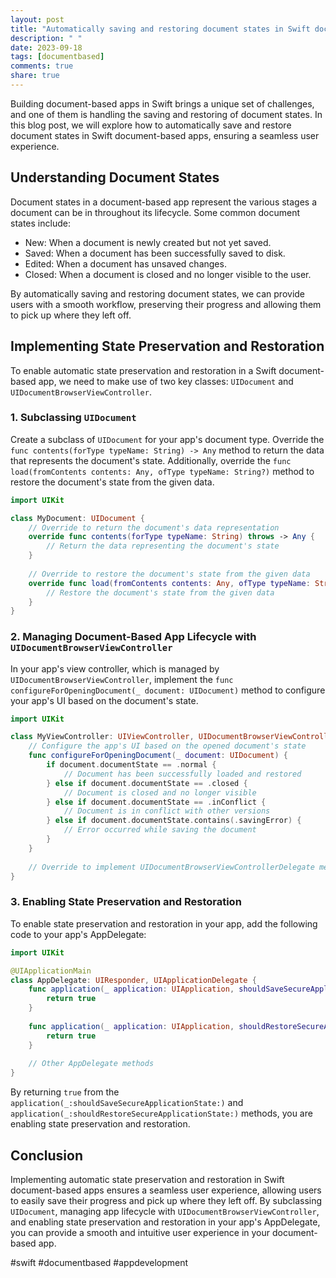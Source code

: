 ```yaml
---
layout: post
title: "Automatically saving and restoring document states in Swift document-based apps"
description: " "
date: 2023-09-18
tags: [documentbased]
comments: true
share: true
---
```


Building document-based apps in Swift brings a unique set of challenges, and one of them is handling the saving and restoring of document states. In this blog post, we will explore how to automatically save and restore document states in Swift document-based apps, ensuring a seamless user experience.

## Understanding Document States

Document states in a document-based app represent the various stages a document can be in throughout its lifecycle. Some common document states include:

- New: When a document is newly created but not yet saved.
- Saved: When a document has been successfully saved to disk.
- Edited: When a document has unsaved changes.
- Closed: When a document is closed and no longer visible to the user.

By automatically saving and restoring document states, we can provide users with a smooth workflow, preserving their progress and allowing them to pick up where they left off.

## Implementing State Preservation and Restoration

To enable automatic state preservation and restoration in a Swift document-based app, we need to make use of two key classes: `UIDocument` and `UIDocumentBrowserViewController`.

### 1. Subclassing `UIDocument`

Create a subclass of `UIDocument` for your app's document type. Override the `func contents(forType typeName: String) -> Any` method to return the data that represents the document's state. Additionally, override the `func load(fromContents contents: Any, ofType typeName: String?)` method to restore the document's state from the given data.

```swift
import UIKit

class MyDocument: UIDocument {
    // Override to return the document's data representation
    override func contents(forType typeName: String) throws -> Any {
        // Return the data representing the document's state
    }
    
    // Override to restore the document's state from the given data
    override func load(fromContents contents: Any, ofType typeName: String?) throws {
        // Restore the document's state from the given data
    }
}
```

### 2. Managing Document-Based App Lifecycle with `UIDocumentBrowserViewController`

In your app's view controller, which is managed by `UIDocumentBrowserViewController`, implement the `func configureForOpeningDocument(_ document: UIDocument)` method to configure your app's UI based on the document's state.

```swift
import UIKit

class MyViewController: UIViewController, UIDocumentBrowserViewControllerDelegate {
    // Configure the app's UI based on the opened document's state
    func configureForOpeningDocument(_ document: UIDocument) {
        if document.documentState == .normal {
            // Document has been successfully loaded and restored
        } else if document.documentState == .closed {
            // Document is closed and no longer visible
        } else if document.documentState == .inConflict {
            // Document is in conflict with other versions
        } else if document.documentState.contains(.savingError) {
            // Error occurred while saving the document
        }
    }
    
    // Override to implement UIDocumentBrowserViewControllerDelegate methods
}
```

### 3. Enabling State Preservation and Restoration

To enable state preservation and restoration in your app, add the following code to your app's AppDelegate:

```swift
import UIKit

@UIApplicationMain
class AppDelegate: UIResponder, UIApplicationDelegate {
    func application(_ application: UIApplication, shouldSaveSecureApplicationState coder: NSCoder) -> Bool {
        return true
    }
    
    func application(_ application: UIApplication, shouldRestoreSecureApplicationState coder: NSCoder) -> Bool {
        return true
    }
    
    // Other AppDelegate methods
}
```

By returning `true` from the `application(_:shouldSaveSecureApplicationState:)` and `application(_:shouldRestoreSecureApplicationState:)` methods, you are enabling state preservation and restoration.

## Conclusion

Implementing automatic state preservation and restoration in Swift document-based apps ensures a seamless user experience, allowing users to easily save their progress and pick up where they left off. By subclassing `UIDocument`, managing app lifecycle with `UIDocumentBrowserViewController`, and enabling state preservation and restoration in your app's AppDelegate, you can provide a smooth and intuitive user experience in your document-based app.

#swift #documentbased #appdevelopment